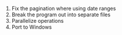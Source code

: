 1. Fix the pagination where using date ranges
2. Break the program out into separate files
3. Parallelize operations
4. Port to Windows
